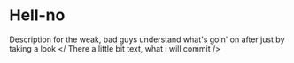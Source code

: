 # Hell-no
Description for the weak, bad guys understand what's goin' on after just by taking a look
</ There a little bit text, what i will commit /> 
